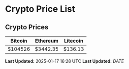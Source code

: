 # Crypto Price List

## Crypto Prices
| Bitcoin | Ethereum | Litecoin |
| ------- | -------- | -------- |
| $104526 | $3442.35 | $136.13 |
**Last Updated:** 2025-01-17 16:28 UTC
**Last Updated:** $DATE$
